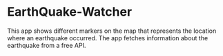 # EarthQuake-Watcher
This app shows different markers on the map that represents the location where an earthquake occurred. The app fetches information about the earthquake from a free API.
